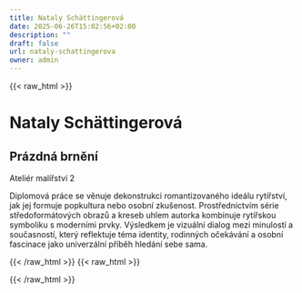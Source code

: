 ```yaml
---
title: Nataly Schättingerová
date: 2025-06-26T15:02:56+02:00
description: ""
draft: false
url: nataly-schattingerova
owner: admin
---
```

{{< raw_html >}}
<h1>Nataly Sch&auml;ttingerov&aacute;</h1>
<h2>Pr&aacute;zdn&aacute; brněn&iacute;&nbsp;</h2>
<p>Ateli&eacute;r mal&iacute;řstv&iacute; 2</p>
<p>Diplomov&aacute; pr&aacute;ce se věnuje dekonstrukci romantizovan&eacute;ho ide&aacute;lu ryt&iacute;řstv&iacute;, jak jej formuje popkultura nebo osobn&iacute; zku&scaron;enost. Prostřednictv&iacute;m s&eacute;rie středoform&aacute;tov&yacute;ch obrazů a kreseb uhlem autorka kombinuje ryt&iacute;řskou symboliku s modern&iacute;mi prvky. V&yacute;sledkem je vizu&aacute;ln&iacute; dialog mezi minulost&iacute; a současnost&iacute;, kter&yacute; reflektuje t&eacute;ma identity, rodinn&yacute;ch oček&aacute;v&aacute;n&iacute; a osobn&iacute; fascinace jako univerz&aacute;ln&iacute; př&iacute;běh hled&aacute;n&iacute; sebe sama.</p>
{{< /raw_html >}}
<!-- SECTION BREAK -->
{{< raw_html >}}

{{< /raw_html >}}
